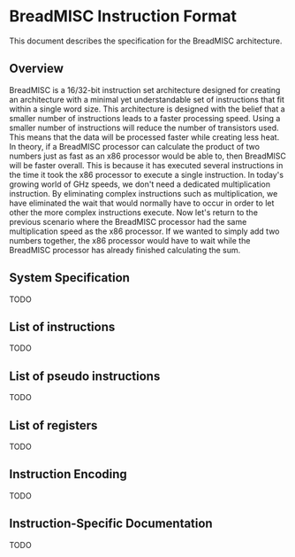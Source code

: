 # BreadMISC Instruction Format

This document describes the specification for the BreadMISC architecture.

## Overview

BreadMISC is a 16/32-bit instruction set architecture designed for creating an architecture with a minimal yet understandable set of instructions that fit within a single word size. This architecture is designed with the belief that a smaller number of instructions leads to a faster processing speed. Using a smaller number of instructions will reduce the number of transistors used. This means that the data will be processed faster while creating less heat. In theory, if a BreadMISC processor can calculate the product of two numbers just as fast as an x86 processor would be able to, then BreadMISC will be faster overall. This is because it has executed several instructions in the time it took the x86 processor to execute a single instruction. In today's growing world of GHz speeds, we don't need a dedicated multiplication instruction. By eliminating complex instructions such as multiplication, we have eliminated the wait that would normally have to occur in order to let other the more complex instructions execute. Now let's return to the previous scenario where the BreadMISC processor had the same multiplication speed as the x86 processor. If we wanted to simply add two numbers together, the x86 processor would have to wait while the BreadMISC processor has already finished calculating the sum.

## System Specification

TODO

## List of instructions

TODO

## List of pseudo instructions

TODO

## List of registers

TODO

## Instruction Encoding

TODO

## Instruction-Specific Documentation

TODO
